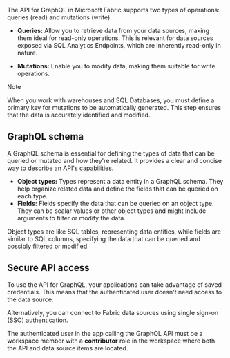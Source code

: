 
The API for GraphQL in Microsoft Fabric supports two types of operations: queries (read) and mutations (write). 

- **Queries:** Allow you to retrieve data from your data sources, making them ideal for read-only operations. This is relevant for data sources exposed via SQL Analytics Endpoints, which are inherently read-only in nature.

- **Mutations:** Enable you to modify data, making them suitable for write operations. 

> [!NOTE]
> When you work with warehouses and SQL Databases, you must define a primary key for mutations to be automatically generated. This step ensures that the data is accurately identified and modified.

## GraphQL schema

A GraphQL schema is essential for defining the types of data that can be queried or mutated and how they're related. It provides a clear and concise way to describe an API's capabilities.

- **Object types:** Types represent a data entity in a GraphQL schema. They help organize related data and define the fields that can be queried on each type.
- **Fields:** Fields specify the data that can be queried on an object type. They can be scalar values or other object types and might include arguments to filter or modify the data.

Object types are like SQL tables, representing data entities, while fields are similar to SQL columns, specifying the data that can be queried and possibly filtered or modified.

## Secure API access

To use the API for GraphQL, your applications can take advantage of saved credentials. This means that the authenticated user doesn't need access to the data source. 

Alternatively, you can connect to Fabric data sources using single sign-on (SSO) authentication.

The authenticated user in the app calling the GraphQL API must be a workspace member with a **contributor** role in the workspace where both the API and data source items are located. 
